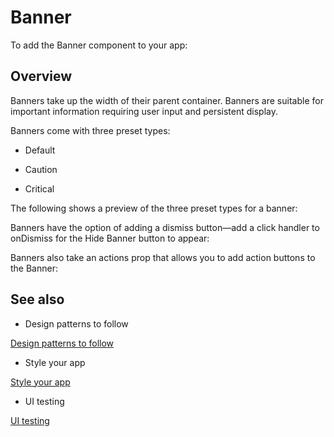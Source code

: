 # Banner

To add the Banner component to your app:

## Overview

Banners take up the width of their parent container. Banners are suitable for important information requiring user input and persistent display.

Banners come with three preset types:

- Default

- Caution

- Critical

The following shows a preview of the three preset types for a banner:

Banners have the option of adding a dismiss button—add a click handler to onDismiss for the Hide Banner button to appear:

Banners also take an actions prop that allows you to add action buttons to the Banner:

## See also

- Design patterns to follow

[Design patterns to follow](/stripe-apps/patterns)

- Style your app

[Style your app](/stripe-apps/style)

- UI testing

[UI testing](/stripe-apps/ui-testing)
